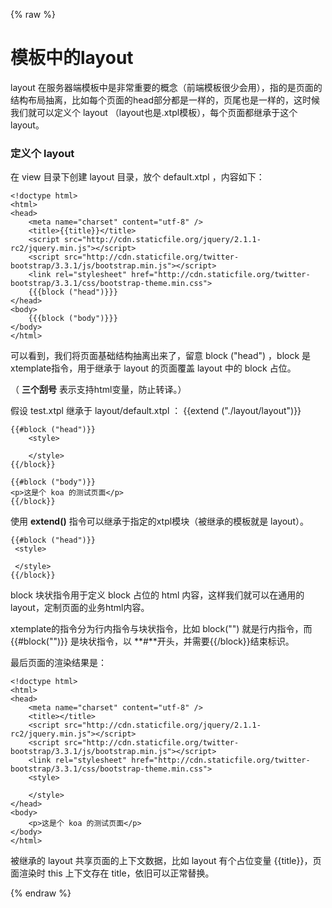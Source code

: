 {% raw %}

# 模板中的layout

layout 在服务器端模板中是非常重要的概念（前端模板很少会用），指的是页面的结构布局抽离，比如每个页面的head部分都是一样的，页尾也是一样的，这时候我们就可以定义个 layout （layout也是.xtpl模板），每个页面都继承于这个layout。

### 定义个 layout

在 view 目录下创建 layout 目录，放个 default.xtpl ，内容如下：

    <!doctype html>
    <html>
    <head>
        <meta name="charset" content="utf-8" />
        <title>{{title}}</title>
        <script src="http://cdn.staticfile.org/jquery/2.1.1-rc2/jquery.min.js"></script>
        <script src="http://cdn.staticfile.org/twitter-bootstrap/3.3.1/js/bootstrap.min.js"></script>
        <link rel="stylesheet" href="http://cdn.staticfile.org/twitter-bootstrap/3.3.1/css/bootstrap-theme.min.css">
        {{{block ("head")}}}
    </head>
    <body>
        {{{block ("body")}}}
    </body>
    </html>
    

可以看到，我们将页面基础结构抽离出来了，留意 block ("head") ，block 是xtemplate指令，用于继承于 layout 的页面覆盖 layout 中的 block 占位。

（ **三个刮号** 表示支持html变量，防止转译。）

假设 test.xtpl 继承于 layout/default.xtpl ：
    {{extend ("./layout/layout")}}
    
    {{#block ("head")}}
        <style>
    
        </style>
    {{/block}}
    
    {{#block ("body")}}
    <p>这是个 koa 的测试页面</p>
    {{/block}}
    
使用 **extend()** 指令可以继承于指定的xtpl模块（被继承的模板就是 layout）。

    {{#block ("head")}}
     <style>
    
     </style>
    {{/block}}
    
block 块状指令用于定义 block 占位的 html 内容，这样我们就可以在通用的 layout，定制页面的业务html内容。

xtemplate的指令分为行内指令与块状指令，比如 block("") 就是行内指令，而 {{#block("")}} 是块状指令，以 **#**开头，并需要{{/block}}结束标识。

最后页面的渲染结果是：


    <!doctype html>
    <html>
    <head>
        <meta name="charset" content="utf-8" />
        <title></title>
        <script src="http://cdn.staticfile.org/jquery/2.1.1-rc2/jquery.min.js"></script>
        <script src="http://cdn.staticfile.org/twitter-bootstrap/3.3.1/js/bootstrap.min.js"></script>
        <link rel="stylesheet" href="http://cdn.staticfile.org/twitter-bootstrap/3.3.1/css/bootstrap-theme.min.css">
        <style>
    
        </style>
    </head>
    <body>
        <p>这是个 koa 的测试页面</p>
    </body>
    </html>
    
被继承的 layout 共享页面的上下文数据，比如 layout 有个占位变量 {{title}}，页面渲染时 this 上下文存在 title，依旧可以正常替换。

{% endraw %}
